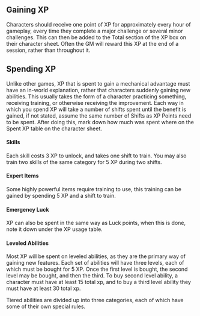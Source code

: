 ## Gaining XP
Characters should receive one point of XP for approximately every hour of gameplay, every time they complete a major challenge or several minor challenges. This can then be added to the Total section of the XP box on their character sheet. Often the GM will reward this XP at the end of a session, rather than throughout it.
## Spending XP
Unlike other games, XP that is spent to gain a mechanical advantage must have an in-world explanation, rather that characters suddenly gaining new abilities. This usually takes the form of a character practicing something, receiving training, or otherwise receiving the improvement. Each way in which you spend XP will take a number of shifts spent until the benefit is gained, if not stated, assume the same number of Shifts as XP Points need to be spent. After doing this, mark down how much was spent where on the Spent XP table on the character sheet.
#### Skills
Each skill costs 3 XP to unlock, and takes one shift to train. You may also train two skills of the same category for 5 XP during two shifts.
#### Expert Items
Some highly powerful items require training to use, this training can be gained by spending 5 XP and a shift to train.
#### Emergency Luck
XP can also be spent in the same way as Luck points, when this is done, note it down under the XP usage table.
#### Leveled Abilities
Most XP will be spent on leveled abilities, as they are the primary way of gaining new features. Each set of abilities will have three levels, each of which must be bought for 5 XP. Once the first level is bought, the second level may be bought, and then the third. To buy second level ability, a character must have at least 15 total xp, and to buy a third level ability they must have at least 30 total xp.

Tiered abilities are divided up into three categories, each of which have some of their own special rules.